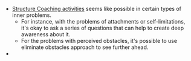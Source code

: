 - [Structure Coaching activities](<Structure Coaching activities.md>) seems like possible in certain types of inner problems.
    - For instance, with the problems of attachments or self-limitations, it's okay to ask a series of questions that can help to create deep awareness about it.
    - For the problems with perceived obstacles, it's possible to use eliminate obstacles approach to see further ahead.
- 
